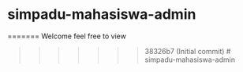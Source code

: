 
# simpadu-mahasiswa-admin
=======
Welcome feel free to view
>>>>>>> 38326b7 (Initial commit)
#   s i m p a d u - m a h a s i s w a - a d m i n 
 
 
